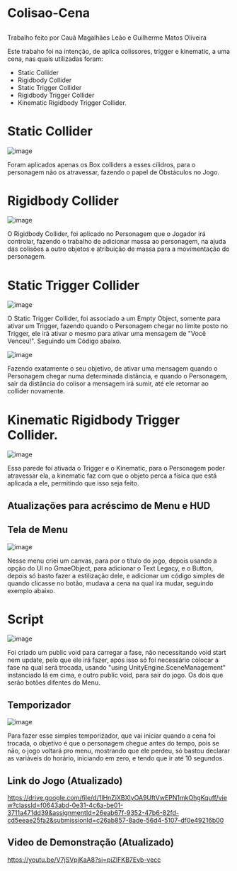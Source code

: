 # Colisao-Cena

##
Trabalho feito por Cauã Magalhães Leão e Guilherme Matos Oliveira

Este trabaho foi na intenção, de aplica colissores, trigger e kinematic, a uma cena, nas quais utilizadas foram:
 - Static Collider
 - Rigidbody Collider
 - Static Trigger Collider
 - Rigidbody Trigger Collider
 - Kinematic Rigidbody Trigger Collider.

# Static Collider
![image](https://github.com/GuilhermeM777/Colisao-Cena/assets/127865701/e6b5488a-93c5-4e74-b6a8-e1f304c50b2b)

Foram aplicados apenas os Box colliders a esses cilidros, para o personagem não os atravessar, fazendo o papel de Obstáculos no Jogo.

# Rigidbody Collider
![image](https://github.com/GuilhermeM777/Colisao-Cena/assets/127865701/bc2c7902-69bd-4786-bcac-07d977e9ae99)


O Rigidbody Collider, foi aplicado no Personagem que o Jogador irá controlar, fazendo o trabalho de adicionar massa ao personagem, na ajuda das colisões a outro objetos e atribuição de massa para a movimentação do personagem.

# Static Trigger Collider
![image](https://github.com/GuilhermeM777/Colisao-Cena/assets/127865701/af6f4679-bcf5-482e-a70f-9bc7db6dc5b3)

O Static Trigger Collider, foi associado a um Empty Object, somente para ativar um Trigger, fazendo quando o Personagem chegar no limite posto no Trigger, ele irá ativar o mesmo para ativar uma mensagem de "Você Venceu!". Seguindo um Código abaixo.

![image](https://github.com/GuilhermeM777/Colisao-Cena/assets/127865701/3c898418-f803-4dc7-82f1-59bc3e0147f2)

Fazendo exatamente o seu objetivo, de ativar uma mensagem quando o Personagem chegar numa determinada distância, e quando o Personagem, sair da distância do colisor a mensagem irá sumir, até ele retornar ao collider novamente.

# Kinematic Rigidbody Trigger Collider.
![image](https://github.com/GuilhermeM777/Colisao-Cena/assets/127865701/6ec191b7-7d94-4acd-8043-f8220b061e92)

Essa parede foi ativada o Trigger e o Kinematic, para o Personagem poder atravessar ela, a kinematic faz com que o objeto perca a física que está aplicada a ele, permitindo que isso seja feito.

##

## Atualizações para acréscimo de Menu e HUD

## Tela de Menu

![image](https://github.com/GuilhermeM777/Colisao-Cena/assets/127865701/bf39f961-3b17-484e-98bc-424000647bc0)

Nesse menu criei um canvas, para por o título do jogo, depois usando a opção do UI no GmaeObject, para adicionar o Text Legacy, e o Button, depois só basto fazer a estilização dele, e adicionar um código simples de quando clicasse no botão, mudava a cena na qual ira mudar, seguindo exemplo abaixo.

# Script 
![image](https://github.com/GuilhermeM777/Colisao-Cena/assets/127865701/54b99bd3-151c-4568-8595-4e0ecb8bc06c)

Foi criado um public void para carregar a fase, não necessitando void start nem update, pelo que ele irá fazer, após isso só foi necessário colocar a fase na qual será trocada, usando "using UnityEngine.SceneManagement" instanciado lá em cima, e outro public void, para sair do jogo. Os dois que serão botões difentes do Menu.

## Temporizador
![image](https://github.com/GuilhermeM777/Colisao-Cena/assets/127865701/85812d4c-efe1-4332-b7c4-787638d84744)

Para fazer esse simples temporizador, que vai iniciar quando a cena foi trocada, o objetivo é que o personagem chegue antes do tempo, pois se não, o jogo voltará pro menu, mostrando que ele perdeu, só bastou declarar as variáveis do horário, iniciando em zero, e tendo que ir até 10 segundos.

## Link do Jogo (Atualizado)
https://drive.google.com/file/d/1IHnZiXBXlyOA9UftVwEPN1mkOhgKquff/view?classId=f0643abd-0e31-4c6a-be01-3711a471dd39&assignmentId=26eab67f-9352-47b6-82fd-cd5eeae25fa2&submissionId=c26ab857-8ade-56d4-5107-df0e49216b00

## Video de Demonstração (Atualizado)
https://youtu.be/V7jSVpjKaA8?si=piZlFKB7Evb-vecc
